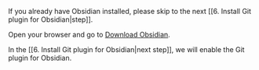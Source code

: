 If you already have Obsidian installed, please skip to the next [[6. Install Git plugin for Obsidian|step]].

Open your browser and go to [Download Obsidian](https://obsidian.md/download). 

In the [[6. Install Git plugin for Obsidian|next step]], we will enable the Git plugin for Obsidian.